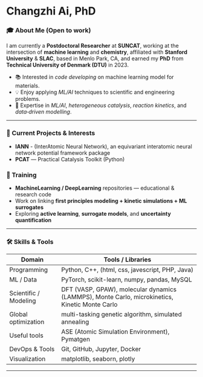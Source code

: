 # Changzhi Ai, PhD

### 🎓 About Me  (Open to work)
I am currently a **Postdoctoral Researcher** at **SUNCAT**, working at the intersection of **machine learning** and **chemistry**, affiliated with **Stanford University** & **SLAC**, based in Menlo Park, CA, and earned my **PhD** from **Technical University of Denmark (DTU)** in 2023.

- 📚 Interested in *code developing* on machine learning model for materials.
- 💡 Enjoy applying *ML/AI* techniques to scientific and engineering problems.
- 🔬 Expertise in *ML/AI*, *heterogeneous catalysis*, *reaction kinetics*, and *data‐driven modelling*.    


---

### 🔭 Current Projects & Interests

- **IANN** - (InterAtomic Neural Network), an equivariant interatomic neural network potential framework package
- **PCAT** — Practical Catalysis Toolkit (Python)

### 🧭 Training 
- **MachineLearning / DeepLearning** repositories — educational & research code  
- Work on linking **first principles modeling + kinetic simulations + ML surrogates**  
- Exploring **active learning**, **surrogate models**, and **uncertainty quantification**  

---

### 🛠️ Skills & Tools

| Domain | Tools / Libraries |
|---|---|
| Programming | Python, C++, (html, css, javescript, PHP, Java) |
| ML / Data | PyTorch, scikit-learn, numpy, pandas, MySQL |
| Scientific / Modeling | DFT (VASP, GPAW), molecular dynamics (LAMMPS), Monte Carlo, microkinetics, Kinetic Monte Carlo |
| Global optimization | multi-tasking genetic algorithm, simulated annealing | minima hopping |
| Useful tools | ASE (Atomic Simulation Environment), Pymatgen |
| DevOps & Tools | Git, GitHub, Jupyter, Docker|
| Visualization | matplotlib, seaborn, plotly |

---

<!-- 
You can find me via:
- GitHub: [changzhiai](https://github.com/changzhiai)  
- Email: *changzhi@stanford.edu*  
- LinkedIn / Academic webpage 

---

### 📈 GitHub Stats (Optional)

You can embed GitHub stat cards like:
![GitHub Stats](https://github-readme-stats.vercel.app/api?username=changzhiai&show_icons=true&theme=default)

Thanks for stopping by! I hope you find something interesting here.  
Let’s connect and build something great together 🚀  
-->
